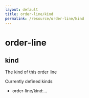 ```yaml
---
layout: default
title: order-line/kind
permalink: /resource/order-line/kind
---
```


# order-line
## kind

The kind of this order line

Currently defined kinds
- order-line/kind:...

